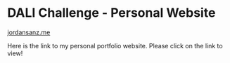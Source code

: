 # DALI Challenge - Personal Website

<a href="http://jordansanz.me">jordansanz.me<a/>

Here is the link to my personal portfolio website. Please click on the link to view! 
